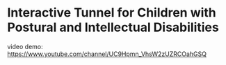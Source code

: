 # Interactive Tunnel for Children with Postural and Intellectual Disabilities
video demo: https://www.youtube.com/channel/UC9Hpmn_VhsW2zUZRCOahGSQ

